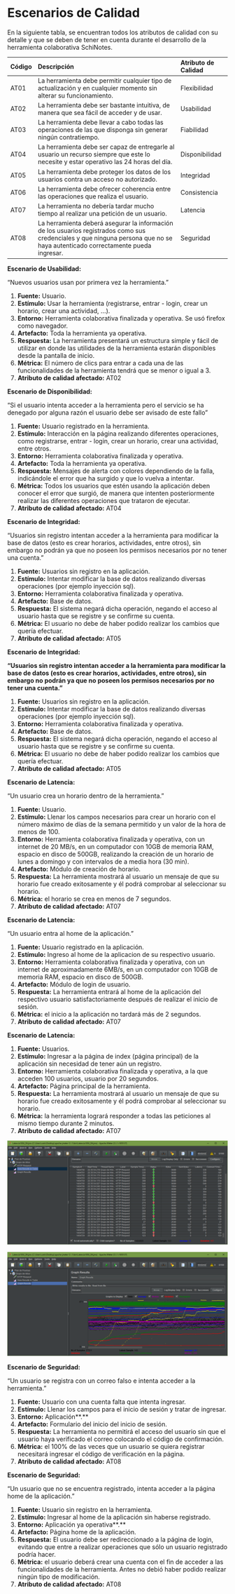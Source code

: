 # Escenarios de Calidad

En la siguiente tabla, se encuentran todos los atributos de calidad con su detalle y que se deben de tener en cuenta durante el desarrollo de la herramienta colaborativa SchiNotes.

| **Código** | **Descripción** | Atributo de Calidad |
| :--- | :--- | :--- |
| AT01 | La herramienta debe permitir cualquier tipo de actualización y en cualquier momento sin alterar su funcionamiento. | Flexibilidad |
| AT02 | La herramienta debe ser bastante intuitiva, de manera que sea fácil de acceder y de usar. | Usabilidad |
| AT03 | La herramienta debe llevar a cabo todas las operaciones de las que disponga sin generar ningún contratiempo. | Fiabilidad |
| AT04 | La herramienta debe ser capaz de entregarle al usuario un recurso siempre que este lo necesite y estar operativo las 24 horas del día. | Disponibilidad |
| AT05 | La herramienta debe proteger los datos de los usuarios contra un acceso no autorizado. | Integridad |
| AT06 | La herramienta debe ofrecer coherencia entre las operaciones que realiza el usuario. | Consistencia |
| AT07 | La herramienta no debería tardar mucho tiempo al realizar una petición de un usuario. | Latencia |
| AT08 | La herramienta deberá asegurar la información de los usuarios registrados como sus credenciales y que ninguna persona que no se haya autenticado correctamente pueda ingresar. | Seguridad |

**Escenario de Usabilidad:**

“Nuevos usuarios usan por primera vez la herramienta.”

1. **Fuente:** Usuario.
2. **Estímulo:** Usar la herramienta \(registrarse, entrar - login, crear un horario, crear una actividad, …\).
3. **Entorno:** Herramienta colaborativa finalizada y operativa. Se usó firefox como navegador.
4. **Artefacto:** Toda la herramienta ya operativa.
5. **Respuesta:** La herramienta presentará un estructura simple y fácil de utilizar en donde las utilidades de la herramienta estarán disponibles desde la pantalla de inicio.
6. **Métrica:** El número de clics para entrar a cada una de las funcionalidades de la herramienta tendrá que se menor o igual a 3.
7. **Atributo de calidad afectado:** AT02

**Escenario de Disponibilidad:**

“Si el usuario intenta acceder a la herramienta pero el servicio se ha denegado por alguna razón el usuario debe ser avisado de este fallo”

1. **Fuente:** Usuario registrado en la herramienta.
2. **Estímulo:** Interacción en la página realizando diferentes operaciones, como registrarse, entrar - login, crear un horario, crear una actividad, entre otros.
3. **Entorno:** Herramienta colaborativa finalizada y operativa.
4. **Artefacto:** Toda la herramienta ya operativa.
5. **Respuesta:** Mensajes de alerta con colores dependiendo de la falla, indicándole el error que ha surgido y que lo vuelva a intentar.
6. **Métrica:** Todos los usuarios que estén usando la aplicación deben conocer el error que surgió, de manera que intenten posteriormente realizar las diferentes operaciones que trataron de ejecutar.
7. **Atributo de calidad afectado:** AT04

**Escenario de Integridad:**

“Usuarios sin registro intentan acceder a la herramienta para modificar la base de datos \(esto es crear horarios, actividades, entre otros\), sin embargo no podrán ya que no poseen los permisos necesarios por no tener una cuenta.”

1. **Fuente:** Usuarios sin registro en la aplicación.
2. **Estímulo:** Intentar modificar la base de datos realizando diversas operaciones \(por ejemplo inyección sql\).
3. **Entorno:** Herramienta colaborativa finalizada y operativa.
4. **Artefacto:** Base de datos.
5. **Respuesta:** El sistema negará dicha operación, negando el acceso al usuario hasta que se registre y se confirme su cuenta.
6. **Métrica:** El usuario no debe de haber podido realizar los cambios que quería efectuar.
7. **Atributo de calidad afectado:** AT05

**Escenario de Integridad:**

**“**Usuarios sin registro intentan acceder a la herramienta para modificar la base de datos \(esto es crear horarios, actividades, entre otros\), sin embargo no podrán ya que no poseen los permisos necesarios por no tener una cuenta.**”**

1. **Fuente:** Usuarios sin registro en la aplicación.
2. **Estímulo:** Intentar modificar la base de datos realizando diversas operaciones \(por ejemplo inyección sql\).
3. **Entorno:** Herramienta colaborativa finalizada y operativa.
4. **Artefacto:** Base de datos.
5. **Respuesta:** El sistema negará dicha operación, negando el acceso al usuario hasta que se registre y se confirme su cuenta.
6. **Métrica:** El usuario no debe de haber podido realizar los cambios que quería efectuar.
7. **Atributo de calidad afectado:** AT05

**Escenario de Latencia:**

“Un usuario crea un horario dentro de la herramienta.”

1. **Fuente:** Usuario.
2. **Estímulo:** Llenar los campos necesarios para crear un horario con el número máximo de días de la semana permitido y un valor de la hora de menos de 100.
3. **Entorno:** Herramienta colaborativa finalizada y operativa, con un internet de 20 MB/s, en un computador con 10GB de memoria RAM, espacio en disco de 500GB, realizando la creación de un horario de lunes a domingo y con intervalos de a media hora \(30 min\).
4. **Artefacto:** Módulo de creación de horario.
5. **Respuesta:** La herramienta mostrará al usuario un mensaje de que su horario fue creado exitosamente y él podrá comprobar al seleccionar su horario.
6. **Métrica:** el horario se crea en menos de 7 segundos.
7. **Atributo de calidad afectado:** AT07

**Escenario de Latencia:**

“Un usuario entra al home de la aplicación.”

1. **Fuente:** Usuario registrado en la aplicación.
2. **Estímulo:** Ingreso al home de la aplicacion de su respectivo usuario.
3. **Entorno:** Herramienta colaborativa finalizada y operativa, con un internet de aproximadamente 6MB/s, en un computador con 10GB de memoria RAM, espacio en disco de 500GB.
4. **Artefacto:** Módulo de login de usuario.
5. **Respuesta:** La herramienta entrará al home de la aplicación del respectivo usuario satisfactoriamente después de realizar el inicio de sesión.
6. **Métrica:** el inicio a la aplicación no tardará más de 2 segundos.
7. **Atributo de calidad afectado:** AT07

**Escenario de Latencia:**

1. **Fuente:** Usuarios.
2. **Estímulo:** Ingresar a la página de index \(página principal\) de la aplicación sin necesidad de tener aún un registro.
3. **Entorno:** Herramienta colaborativa finalizada y operativa, a la que acceden 100 usuarios, usuario por 20 segundos.
4. **Artefacto:** Página principal de la herramienta.
5. **Respuesta:** La herramienta mostrará al usuario un mensaje de que su horario fue creado exitosamente y él podrá comprobar al seleccionar su horario.
6. **Métrica:** la herramienta logrará responder a todas las peticiones al mismo tiempo durante 2 minutos.
7. **Atributo de calidad afectado:** AT07

![](.gitbook/assets/latencia100usuarios%20%281%29.PNG)

![](.gitbook/assets/latencia100usuariosgrafo.PNG)

**Escenario de Seguridad:**

“Un usuario se registra con un correo falso e intenta acceder a la herramienta.”

1. **Fuente:** Usuario con una cuenta falta que intenta ingresar.
2. **Estímulo:** Llenar los campos para el inicio de sesión y tratar de ingresar.
3. **Entorno:** Aplicación**.**
4. **Artefacto:** Formulario del inicio del inicio de sesión.
5. **Respuesta:** La herramienta no permitirá el acceso del usuario sin que el usuario haya verificado el correo colocando el código de confirmación.
6. **Métrica:** el 100% de las veces que un usuario se quiera registrar necesitará ingresar el código de verificación en la página.
7. **Atributo de calidad afectado:** AT08

**Escenario de Seguridad:**

“Un usuario que no se encuentra registrado, intenta acceder a la página home de la aplicación.”

1. **Fuente:** Usuario sin registro en la herramienta.
2. **Estímulo:** Ingresar al home de la aplicación sin haberse registrado.
3. **Entorno:** Aplicación ya operativa**.**
4. **Artefacto:** Página home de la aplicación.
5. **Respuesta:** El usuario debe ser redireccionado a la página de login, evitando que entre a realizar operaciones que sólo un usuario registrado podría hacer.
6. **Métrica:** el usuario deberá crear una cuenta con el fin de acceder a las funcionalidades de la herramienta. Antes no debió haber podido realizar ningún tipo de modificación.
7. **Atributo de calidad afectado:** AT08

